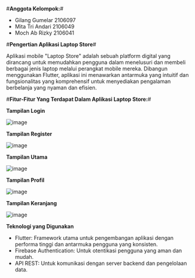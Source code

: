 #**Anggota Kelompok:**#
- Gilang Gumelar 2106097
- Mita Tri Andari 2106049
- Moch Ab Rizky 2106041

#**Pengertian Aplikasi Laptop Store**#

Aplikasi mobile "Laptop Store" adalah sebuah platform digital 
yang dirancang untuk memudahkan pengguna dalam menelusuri 
dan membeli berbagai jenis laptop melalui perangkat mobile mereka. 
Dibangun menggunakan Flutter, aplikasi ini menawarkan antarmuka yang intuitif 
dan fungsionalitas yang komprehensif untuk menyediakan pengalaman berbelanja yang nyaman dan efisien.

#**Fitur-Fitur Yang Terdapat Dalam Aplikasi Laptop Store:**#

**Tampilan Login**

![image](https://github.com/ndrapril/Aplikasi-Laptop-Store/assets/127018056/8ffc84aa-771e-40d9-97fe-3012293abbb9)


**Tampilan Register**

![image](https://github.com/2106097/Aplikasi-Laptop-Store/assets/127018056/c362e143-bcc4-4802-b8a3-ce2837e987ca)


**Tampilan Utama** 

![image](https://github.com/2106097/Aplikasi-Laptop-Store/assets/127018056/cc9a5d50-dedf-49f6-b486-c73a4b18c156)


**Tampilan Profil**

![image](https://github.com/2106097/Aplikasi-Laptop-Store/assets/127018056/4ba16fbf-ed92-40e0-9237-56d074163e69)


**Tampilan Keranjang**

![image](https://github.com/2106097/Aplikasi-Laptop-Store/assets/127018056/32550f50-2407-4c61-95af-68b4d17289f9)


**Teknologi yang Digunakan**
-	Flutter: Framework utama untuk pengembangan aplikasi dengan performa tinggi dan antarmuka pengguna yang konsisten.
-	Firebase Authentication: Untuk otentikasi pengguna yang aman dan mudah.
-	API REST: Untuk komunikasi dengan server backend dan pengelolaan data.
